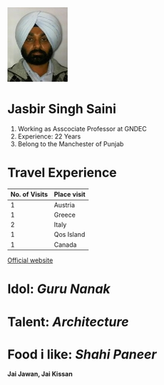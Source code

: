 ![Display picture](sainijasbir.jpg)
# Jasbir Singh Saini	

1. Working as Asscociate Professor at GNDEC
1. Experience: 22 Years
1. Belong to the Manchester of Punjab 

# Travel Experience
|No. of Visits |Place visit|
| --- | --- |
|1|Austria|
|1|Greece|
|2|Italy|
|1|Qos Island|
|1|Canada|

[Official website](https://cc.gndec.ac.in)

# Idol: *Guru Nanak*

# Talent: *Architecture*

# Food i like: *Shahi Paneer*

**Jai Jawan, Jai Kissan** 
